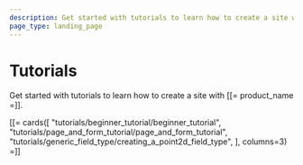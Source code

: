 ```yaml
---
description: Get started with tutorials to learn how to create a site with Ibexa DXP
page_type: landing_page
---
```


# Tutorials

Get started with tutorials to learn how to create a site with [[= product_name =]].

[[= cards([
    "tutorials/beginner_tutorial/beginner_tutorial",
    "tutorials/page_and_form_tutorial/page_and_form_tutorial",
    "tutorials/generic_field_type/creating_a_point2d_field_type",
], columns=3) =]]
